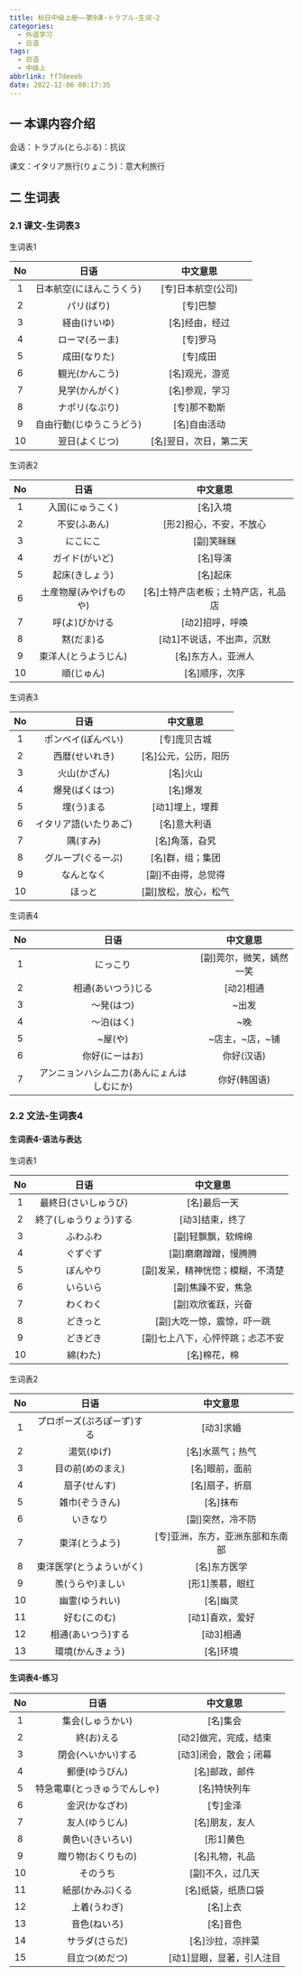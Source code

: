 ```yaml
---
title: 标日中级上册——第9课-トラブル-生词-2
categories:
  - 外语学习
  - 日语
tags:
  - 日语
  - 中级上
abbrlink: ff7deeeb
date: 2022-12-06 08:17:35
---
```

## 一 本课内容介绍

会话：トラブル(とらぶる)：抗议

课文：イタリア旅行(りょこう)：意大利旅行

<!--more-->

## 二 生词表

### 2.1 课文-生词表3

生词表1

|  No  |           日语           |        中文意思        |
| :--: | :----------------------: | :--------------------: |
|  1   | 日本航空(にほんこうくう) |   [专]日本航空(公司)   |
|  2   |        パリ(ぱり)        |        [专]巴黎        |
|  3   |       経由(けいゆ)       |     [名]经由，经过     |
|  4   |      ローマ(ろーま)      |        [专]罗马        |
|  5   |       成田(なりた)       |        [专]成田        |
|  6   |      観光(かんこう)      |     [名]观光，游览     |
|  7   |      見学(かんがく)      |     [名]参观，学习     |
|  8   |      ナポリ(なぷり)      |      [专]那不勒斯      |
|  9   | 自由行動(じゆうこうどう) |      [名]自由活动      |
|  10  |      翌日(よくじつ)      | [名]翌日，次日，第二天 |

生词表2

|  No  |          日语          |              中文意思              |
| :--: | :--------------------: | :--------------------------------: |
|  1   |    入国(にゅうこく)    |              [名]入境              |
|  2   |      不安(ふあん)      |      [形2]担心，不安，不放心       |
|  3   |        にこにこ        |             [副]笑眯眯             |
|  4   |     ガイド(がいど)     |              [名]导演              |
|  5   |     起床(きしょう)     |              [名]起床              |
|  6   | 土産物屋(みやげものや) | [名]土特产店老板；土特产店，礼品店 |
|  7   |     呼(よ)びかける     |          [动2]招呼，呼唤           |
|  8   |       黙(だま)る       |     [动1]不说话，不出声，沉默      |
|  9   |  東洋人(とうようじん)  |         [名]东方人，亚洲人         |
|  10  |       順(じゅん)       |           [名]顺序，次序           |

生词表3

|  No  |          日语          |       中文意思       |
| :--: | :--------------------: | :------------------: |
|  1   |   ポンペイ(ぽんぺい)   |     [专]庞贝古城     |
|  2   |     西暦(せいれき)     | [名]公元，公历，阳历 |
|  3   |      火山(かざん)      |       [名]火山       |
|  4   |     爆発(ばくはつ)     |       [名]爆发       |
|  5   |       埋(う)まる       |   [动1]埋上，埋葬    |
|  6   | イタリア語(いたりあご) |     [名]意大利语     |
|  7   |        隅(すみ)        |    [名]角落，旮旯    |
|  8   |   グループ(ぐるーぷ)   |   [名]群，组；集团   |
|  9   |       なんとなく       |  [副]不由得，总觉得  |
|  10  |         ほっと         | [副]放松，放心，松气 |

生词表4

|  No  |                    日语                    |         中文意思         |
| :--: | :----------------------------------------: | :----------------------: |
|  1   |                  にっこり                  | [副]莞尔，微笑，嫣然一笑 |
|  2   |             相通(あいつう)じる             |        [动2]相通         |
|  3   |                 ～発(はつ)                 |          ~出发           |
|  4   |                 ～泊(はく)                 |           ~晚            |
|  5   |                  ~屋(や)                   |     ~店主，~店，~铺      |
|  6   |               你好(にーはお)               |        你好(汉语)        |
|  7   | アンニョンハシム二カ(あんにょんはしむにか) |       你好(韩国语)       |

### 2.2 文法-生词表4

#### 生词表4-语法与表达

生词表1

|  No  |          日语          |             中文意思             |
| :--: | :--------------------: | :------------------------------: |
|  1   |  最終日(さいしゅうび)  |           [名]最后一天           |
|  2   | 終了(しゅうりょう)する |         [动3]结束，终了          |
|  3   |        ふわふわ        |        [副]轻飘飘，软绵绵        |
|  4   |        ぐずぐず        |       [副]磨磨蹭蹭，慢腾腾       |
|  5   |        ぼんやり        | [副]发呆，精神恍惚；模糊，不清楚 |
|  6   |        いらいら        |        [副]焦躁不安，焦急        |
|  7   |        わくわく        |        [副]欢欣雀跃，兴奋        |
|  8   |        どきっと        |    [副]大吃一惊，震惊，吓一跳    |
|  9   |        どきどき        | [副]七上八下，心怦怦跳；忐忑不安 |
|  10  |        綿(わた)        |           [名]棉花，棉           |

生词表2

|  No  |            日语            |             中文意思             |
| :--: | :------------------------: | :------------------------------: |
|  1   | プロポーズ(ぷろぽーず)する |            [动3]求婚             |
|  2   |         湯気(ゆげ)         |         [名]水蒸气；热气         |
|  3   |      目の前(めのまえ)      |          [名]眼前，面前          |
|  4   |        扇子(せんす)        |          [名]扇子，折扇          |
|  5   |       雑巾(ぞうきん)       |             [名]抹布             |
|  6   |          いきなり          |         [副]突然，冷不防         |
|  7   |       東洋(とうよう)       | [专]亚洲，东方，亚洲东部和东南部 |
|  8   |  東洋医学(とうよういがく)  |           [名]东方医学           |
|  9   |      羨(うらや)ましい      |         [形1]羡慕，眼红          |
|  10  |       幽霊(ゆうれい)       |             [名]幽灵             |
|  11  |        好む(このむ)        |         [动1]喜欢，爱好          |
|  12  |     相通(あいつう)する     |            [动3]相通             |
|  13  |      環境(かんきょう)      |             [名]环境             |

#### 生词表4-练习

|  No  |             日语             |         中文意思          |
| :--: | :--------------------------: | :-----------------------: |
|  1   |       集会(しゅうかい)       |         [名]集会          |
|  2   |          終(お)える          |   [动2]做完，完成，结束   |
|  3   |      閉会(へいかい)する      |   [动3]闭会，散会；闭幕   |
|  4   |        郵便(ゆうびん)        |      [名]邮政，邮件       |
|  5   | 特急電車(とっきゅうでんしゃ) |       [名]特快列车        |
|  6   |        金沢(かなざわ)        |         [专]金泽          |
|  7   |        友人(ゆうじん)        |      [名]朋友，友人       |
|  8   |       黄色い(きいろい)       |         [形1]黄色         |
|  9   |      贈り物(おくりもの)      |      [名]礼物，礼品       |
|  10  |           そのうち           |     [副]不久，过几天      |
|  11  |       紙部(かみぶ)くる       |    [名]纸袋，纸质口袋     |
|  12  |         上着(うわぎ)         |         [名]上衣          |
|  13  |         音色(ねいろ)         |         [名]音色          |
|  14  |        サラダ(さらだ)        |     [名]沙拉，凉拌菜      |
|  15  |        目立つ(めだつ)        | [动1]显眼，显著，引人注目 |

